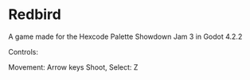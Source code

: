# Redbird

A game made for the Hexcode Palette Showdown Jam 3 in Godot 4.2.2


Controls:

Movement: Arrow keys
Shoot, Select: Z
